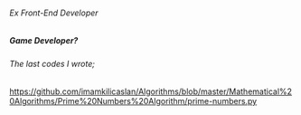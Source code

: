 ###### Ex Front-End Developer
##### Game Developer?

###### The last codes I wrote;
  https://github.com/imamkilicaslan/Algorithms/blob/master/Mathematical%20Algorithms/Prime%20Numbers%20Algorithm/prime-numbers.py

